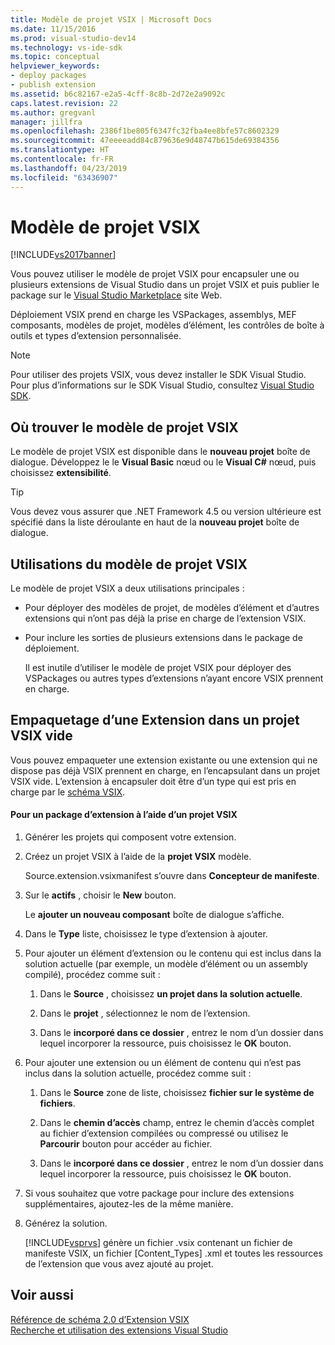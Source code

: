 ```yaml
---
title: Modèle de projet VSIX | Microsoft Docs
ms.date: 11/15/2016
ms.prod: visual-studio-dev14
ms.technology: vs-ide-sdk
ms.topic: conceptual
helpviewer_keywords:
- deploy packages
- publish extension
ms.assetid: b6c82167-e2a5-4cff-8c8b-2d72e2a9092c
caps.latest.revision: 22
ms.author: gregvanl
manager: jillfra
ms.openlocfilehash: 2386f1be805f6347fc32fba4ee8bfe57c8602329
ms.sourcegitcommit: 47eeeeadd84c879636e9d48747b615de69384356
ms.translationtype: HT
ms.contentlocale: fr-FR
ms.lasthandoff: 04/23/2019
ms.locfileid: "63436907"
---
```

# <a name="vsix-project-template"></a>Modèle de projet VSIX
[!INCLUDE[vs2017banner](../includes/vs2017banner.md)]

Vous pouvez utiliser le modèle de projet VSIX pour encapsuler une ou plusieurs extensions de Visual Studio dans un projet VSIX et puis publier le package sur le [Visual Studio Marketplace](https://marketplace.visualstudio.com/) site Web.  
  
 Déploiement VSIX prend en charge les VSPackages, assemblys, MEF composants, modèles de projet, modèles d’élément, les contrôles de boîte à outils et types d’extension personnalisée.  
  
> [!NOTE]
> Pour utiliser des projets VSIX, vous devez installer le SDK Visual Studio. Pour plus d’informations sur le SDK Visual Studio, consultez [Visual Studio SDK](../extensibility/visual-studio-sdk.md).  
  
## <a name="where-to-find-the-vsix-project-template"></a>Où trouver le modèle de projet VSIX  
 Le modèle de projet VSIX est disponible dans le **nouveau projet** boîte de dialogue. Développez le le **Visual Basic** nœud ou le **Visual C#** nœud, puis choisissez **extensibilité**.  
  
> [!TIP]
> Vous devez vous assurer que .NET Framework 4.5 ou version ultérieure est spécifié dans la liste déroulante en haut de la **nouveau projet** boîte de dialogue.  
  
## <a name="uses-of-the-vsix-project-template"></a>Utilisations du modèle de projet VSIX  
 Le modèle de projet VSIX a deux utilisations principales :  
  
- Pour déployer des modèles de projet, de modèles d’élément et d’autres extensions qui n’ont pas déjà la prise en charge de l’extension VSIX.  
  
- Pour inclure les sorties de plusieurs extensions dans le package de déploiement.  
  
  Il est inutile d’utiliser le modèle de projet VSIX pour déployer des VSPackages ou autres types d’extensions n’ayant encore VSIX prennent en charge.  
  
## <a name="packaging-an-extension-in-an-empty-vsix-project"></a>Empaquetage d’une Extension dans un projet VSIX vide  
 Vous pouvez empaqueter une extension existante ou une extension qui ne dispose pas déjà VSIX prennent en charge, en l’encapsulant dans un projet VSIX vide. L’extension à encapsuler doit être d’un type qui est pris en charge par le [schéma VSIX](../extensibility/vsix-extension-schema-2-0-reference.md).  
  
#### <a name="to-package-an-extension-by-using-a-vsix-project"></a>Pour un package d’extension à l’aide d’un projet VSIX  
  
1. Générer les projets qui composent votre extension.  
  
2. Créez un projet VSIX à l’aide de la **projet VSIX** modèle.  
  
     Source.extension.vsixmanifest s’ouvre dans **Concepteur de manifeste**.  
  
3. Sur le **actifs** , choisir le **New** bouton.  
  
     Le **ajouter un nouveau composant** boîte de dialogue s’affiche.  
  
4. Dans le **Type** liste, choisissez le type d’extension à ajouter.  
  
5. Pour ajouter un élément d’extension ou le contenu qui est inclus dans la solution actuelle (par exemple, un modèle d’élément ou un assembly compilé), procédez comme suit :  
  
    1. Dans le **Source** , choisissez **un projet dans la solution actuelle**.  
  
    2. Dans le **projet** , sélectionnez le nom de l’extension.  
  
    3. Dans le **incorporé dans ce dossier** , entrez le nom d’un dossier dans lequel incorporer la ressource, puis choisissez le **OK** bouton.  
  
6. Pour ajouter une extension ou un élément de contenu qui n’est pas inclus dans la solution actuelle, procédez comme suit :  
  
    1. Dans le **Source** zone de liste, choisissez **fichier sur le système de fichiers**.  
  
    2. Dans le **chemin d’accès** champ, entrez le chemin d’accès complet au fichier d’extension compilées ou compressé ou utilisez le **Parcourir** bouton pour accéder au fichier.  
  
    3. Dans le **incorporé dans ce dossier** , entrez le nom d’un dossier dans lequel incorporer la ressource, puis choisissez le **OK** bouton.  
  
7. Si vous souhaitez que votre package pour inclure des extensions supplémentaires, ajoutez-les de la même manière.  
  
8. Générez la solution.  
  
     [!INCLUDE[vsprvs](../includes/vsprvs-md.md)] génère un fichier .vsix contenant un fichier de manifeste VSIX, un fichier [Content_Types] .xml et toutes les ressources de l’extension que vous avez ajouté au projet.  
  
## <a name="see-also"></a>Voir aussi  
 [Référence de schéma 2.0 d’Extension VSIX](../extensibility/vsix-extension-schema-2-0-reference.md)   
 [Recherche et utilisation des extensions Visual Studio](../ide/finding-and-using-visual-studio-extensions.md)
